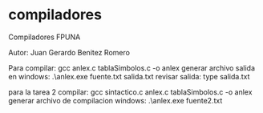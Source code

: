 compiladores
============

Compiladores FPUNA

Autor: Juan Gerardo Benitez Romero

Para compilar: gcc anlex.c tablaSimbolos.c -o anlex
generar archivo salida en windows:  .\anlex.exe fuente.txt salida.txt
revisar salida: type salida.txt

para la tarea 2 compilar: gcc sintactico.c anlex.c tablaSimbolos.c -o anlex
generar archivo de compilacion windows:  .\anlex.exe fuente2.txt

